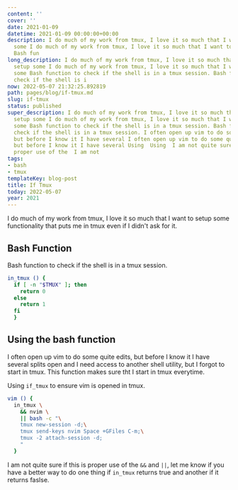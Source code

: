 ```yaml
---
content: ''
cover: ''
date: 2021-01-09
datetime: 2021-01-09 00:00:00+00:00
description: I do much of my work from tmux, I love it so much that I want to setup
  some I do much of my work from tmux, I love it so much that I want to setup some
  Bash fun
long_description: I do much of my work from tmux, I love it so much that I want to
  setup some I do much of my work from tmux, I love it so much that I want to setup
  some Bash function to check if the shell is in a tmux session. Bash function to
  check if the shell is i
now: 2022-05-07 21:32:25.892819
path: pages/blog/if-tmux.md
slug: if-tmux
status: published
super_description: I do much of my work from tmux, I love it so much that I want to
  setup some I do much of my work from tmux, I love it so much that I want to setup
  some Bash function to check if the shell is in a tmux session. Bash function to
  check if the shell is in a tmux session. I often open up vim to do some quite edits,
  but before I know it I have several I often open up vim to do some quite edits,
  but before I know it I have several Using  Using  I am not quite sure if this is
  proper use of the  I am not
tags:
- bash
- tmux
templateKey: blog-post
title: If Tmux
today: 2022-05-07
year: 2021
---
```


I do much of my work from tmux, I love it so much that I want to setup some
functionality that puts me in tmux even if I didn't ask for it.


## Bash Function

Bash function to check if the shell is in a tmux session.

``` bash
in_tmux () {
  if [ -n "$TMUX" ]; then
    return 0
  else
    return 1
  fi
  }
```

## Using the bash function

I often open up vim to do some quite edits, but before I know it I have several
splits open and I need access to another shell utility, but I forgot to start
in tmux.  This function makes sure tht I start in tmux everytime.

Using `if_tmux` to ensure vim is opened in tmux.

``` bash
vim () { 
  in_tmux \
    && nvim \
    || bash -c "\
    tmux new-session -d;\
    tmux send-keys nvim Space +GFiles C-m;\
    tmux -2 attach-session -d;
    "
  }
```


I am not quite sure if this is proper use of the `&&` and `||`, let me know if
you have a better way to do one thing if `in_tmux` returns true and another if
it returns faslse.